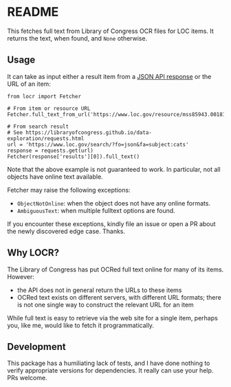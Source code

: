 # README

This fetches full text from Library of Congress OCR files for LOC items. It
returns the text, when found, and `None` otherwise.

## Usage
It can take as input either a result item from a [JSON API response](https://libraryofcongress.github.io/data-exploration/responses.html)
or the URL of an item:

```
from locr import Fetcher

# From item or resource URL
Fetcher.full_text_from_url('https://www.loc.gov/resource/mss85943.001811/')

# From search result
# See https://libraryofcongress.github.io/data-exploration/requests.html
url = 'https://www.loc.gov/search/?fo=json&fa=subject:cats'
response = requests.get(url)
Fetcher(response['results'][0]).full_text()
```

Note that the above example is not guaranteed to work. In particular, not all
objects have online text available.

Fetcher may raise the following exceptions:
- `ObjectNotOnline`: when the object does not have any online formats.
- `AmbiguousText`: when multiple fulltext options are found.

If you encounter these exceptions, kindly file an issue or open a PR about the
newly discovered edge case. Thanks.

## Why LOCR?

The Library of Congress has put OCRed full text online for many of its items.
However:
- the API does not in general return the URLs to these items
- OCRed text exists on different servers, with different URL formats; there is
  not one single way to construct the relevant URL for an item

While full text is easy to retrieve via the web site for a single item, perhaps
you, like me, would like to fetch it programmatically.

## Development

This package has a humiliating lack of tests, and I have done nothing to verify
appropriate versions for dependencies. It really can use your help. PRs welcome.
